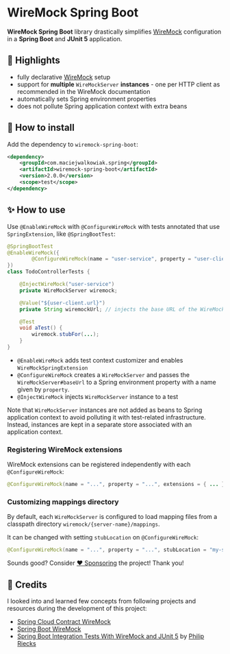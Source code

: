 # WireMock Spring Boot

**WireMock Spring Boot** library drastically simplifies [WireMock](https://wiremock.org) configuration in a **Spring Boot** and **JUnit 5** application.

## 🤩 Highlights

- fully declarative [WireMock](https://wiremock.org/) setup
- support for **multiple** `WireMockServer` **instances** - one per HTTP client as recommended in the WireMock documentation
- automatically sets Spring environment properties
- does not pollute Spring application context with extra beans

## 🤔 How to install

Add the dependency to `wiremock-spring-boot`:

```xml
<dependency>
    <groupId>com.maciejwalkowiak.spring</groupId>
    <artifactId>wiremock-spring-boot</artifactId>
    <version>2.0.0</version>
    <scope>test</scope>
</dependency>
```

## ✨ How to use

Use `@EnableWireMock` with `@ConfigureWireMock` with tests annotated that use `SpringExtension`, like `@SpringBootTest`:

```java
@SpringBootTest
@EnableWireMock({
        @ConfigureWireMock(name = "user-service", property = "user-client.url")
})
class TodoControllerTests {

    @InjectWireMock("user-service")
    private WireMockServer wiremock;

    @Value("${user-client.url}")
    private String wiremockUrl; // injects the base URL of the WireMockServer instance

    @Test
    void aTest() {
        wiremock.stubFor(...);
    }
}
```

- `@EnableWireMock` adds test context customizer and enables `WireMockSpringExtension` 
- `@ConfigureWireMock` creates a `WireMockServer` and passes the `WireMockServer#baseUrl` to a Spring environment property with a name given by `property`.
- `@InjectWireMock` injects `WireMockServer` instance to a test

Note that `WireMockServer` instances are not added as beans to Spring application context to avoid polluting it with test-related infrastructure. Instead, instances are kept in a separate store associated with an application context.

### Registering WireMock extensions

WireMock extensions can be registered independently with each `@ConfigureWireMock`:

```java
@ConfigureWireMock(name = "...", property = "...", extensions = { ... })
```

### Customizing mappings directory

By default, each `WireMockServer` is configured to load mapping files from a classpath directory `wiremock/{server-name}/mappings`.

It can be changed with setting `stubLocation` on `@ConfigureWireMock`:

```java
@ConfigureWireMock(name = "...", property = "...", stubLocation = "my-stubs")
```

Sounds good? Consider [❤️ Sponsoring](https://github.com/sponsors/maciejwalkowiak) the project! Thank you!

## 🙏 Credits

I looked into and learned few concepts from following projects and resources during the development of this project: 

- [Spring Cloud Contract WireMock](https://github.com/spring-cloud/spring-cloud-contract/blob/main/spring-cloud-contract-wiremock)
- [Spring Boot WireMock](https://github.com/skuzzle/spring-boot-wiremock)
- [Spring Boot Integration Tests With WireMock and JUnit 5](https://rieckpil.de/spring-boot-integration-tests-with-wiremock-and-junit-5/) by [Philip Riecks](https://twitter.com/rieckpil)
